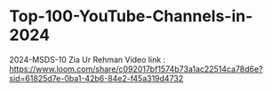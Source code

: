 # Top-100-YouTube-Channels-in-2024
2024-MSDS-10
Zia Ur Rehman
Video link : https://www.loom.com/share/c092017bf1574b73a1ac22514ca78d6e?sid=61825d7e-0ba1-42b6-84e2-f45a319d4732
